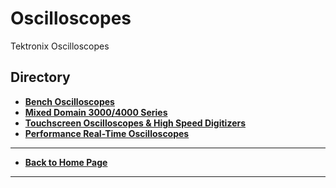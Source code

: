 # Oscilloscopes
Tektronix Oscilloscopes

## Directory
* **[Bench Oscilloscopes](./BenchScopes)**
* **[Mixed Domain 3000/4000 Series](./MidrangeScopes)**
* **[Touchscreen Oscilloscopes & High Speed Digitizers](./TekSeriesScopes_HighSpeedDigitizers)**
* **[Performance Real-Time Oscilloscopes](./PerformanceScopes)**
----
* **[Back to Home Page](./../README.md)**
----

